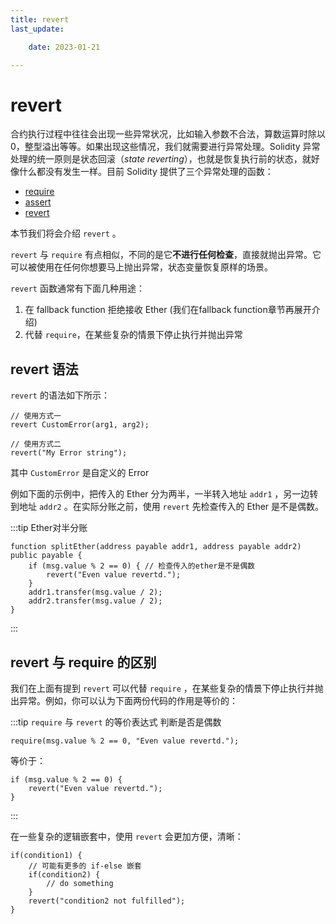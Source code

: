 ```yaml
---
title: revert
last_update:

    date: 2023-01-21

---
```


# revert

合约执行过程中往往会出现一些异常状况，比如输入参数不合法，算数运算时除以0，整型溢出等等。如果出现这些情况，我们就需要进行异常处理。Solidity 异常处理的统一原则是状态回滚（*state reverting*），也就是恢复执行前的状态，就好像什么都没有发生一样。目前 Solidity 提供了三个异常处理的函数：

* [require](require)
* [assert](assert)
* [revert](revert)

本节我们将会介绍 `revert` 。

`revert` 与 `require` 有点相似，不同的是它**不进行任何检查**，直接就抛出异常。它可以被使用在任何你想要马上抛出异常，状态变量恢复原样的场景。

`revert` 函数通常有下面几种用途：

1. 在 fallback function 拒绝接收 Ether (我们在fallback function章节再展开介绍)
2. 代替 `require`，在某些复杂的情景下停止执行并抛出异常

## revert 语法

`revert` 的语法如下所示：

```solidity
// 使用方式一
revert CustomError(arg1, arg2);

// 使用方式二
revert("My Error string");
```

其中 `CustomError` 是自定义的 Error

例如下面的示例中，把传入的 Ether 分为两半，一半转入地址 `addr1` ，另一边转到地址 `addr2` 。在实际分账之前，使用 `revert` 先检查传入的 Ether 是不是偶数。

:::tip Ether对半分账

```solidity
function splitEther(address payable addr1, address payable addr2) public payable {
    if (msg.value % 2 == 0) { // 检查传入的ether是不是偶数
        revert("Even value revertd.");
    } 
    addr1.transfer(msg.value / 2);
    addr2.transfer(msg.value / 2);
}
```

:::

## revert 与 require 的区别

我们在上面有提到 `revert` 可以代替 `require` ，在某些复杂的情景下停止执行并抛出异常。例如，你可以认为下面两份代码的作用是等价的：

:::tip `require` 与 `revert` 的等价表达式
判断是否是偶数

```solidity
require(msg.value % 2 == 0, "Even value revertd.");
```

等价于：

```solidity
if (msg.value % 2 == 0) {
    revert("Even value revertd.");
}
```

:::

在一些复杂的逻辑嵌套中，使用 `revert` 会更加方便，清晰：

```solidity
if(condition1) {
    // 可能有更多的 if-else 嵌套
    if(condition2) {
        // do something
    } 
    revert("condition2 not fulfilled");
}
```
